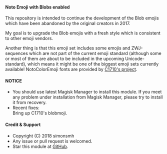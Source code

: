 #### Noto Emoji with Blobs enabled

This repository is intended to continue the development of the Blob emojis which have been abandoned by the original creators in 2017.

My goal is to upgrade the Blob emojis with a fresh style which is consistent to other emoji vendors.

Another thing is that this emoji set includes some emojis and ZWJ-sequences which are not part of the current emoji standard (although some or most of them are about to be included in the upcoming Unicode-standard), which means it might be one of the biggest emoji sets currently available!
NotoColorEmoji fonts are provided by [C1710's project](https://github.com/C1710/blobmoji).

#### NOTICE

* You should use latest Magisk Manager to install this module. If you meet any problem under installation from Magisk Manager, please try to install it from recovery.
* Recent fixes:  
Bring up C1710's blobmoji.

#### Credit & Support

* Copyright (C) 2018 simonsmh
* Any issue or pull request is welcomed.
* Star this module at [GitHub](https://github.com/Magisk-Modules-Repo/magisk-notocoloremoji-replacer).
